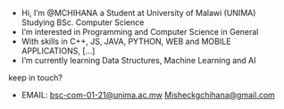 - Hi, I’m @MCHIHANA a Student at University of Malawi (UNIMA) Studying BSc. Computer Science
- I’m interested in Programming and Computer Science in General
- With skills in C++, JS, JAVA, PYTHON, WEB and MOBILE APPLICATIONS, [...]
- I’m currently learning Data Structures, Machine Learning and AI 

keep in touch?
- EMAIL: bsc-com-01-21@unima.ac.mw Misheckgchihana@gmail.com
